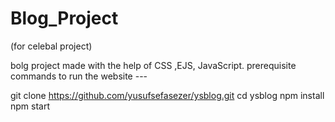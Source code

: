# Blog_Project
(for celebal project)

bolg project made with the help of CSS ,EJS, JavaScript.
prerequisite commands to run the website ---

git clone https://github.com/yusufsefasezer/ysblog.git
cd ysblog
npm install 
npm start
